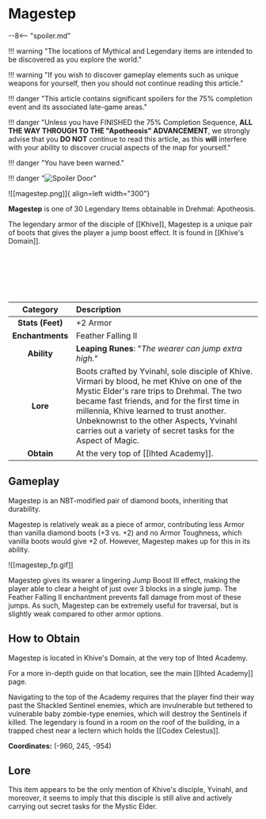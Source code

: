 # Magestep

--8<-- "spoiler.md"

!!! warning "The locations of Mythical and Legendary items are intended to be discovered as you explore the world."

!!! warning "If you wish to discover gameplay elements such as unique weapons for yourself, then you should not continue reading this article."

!!! danger "This article contains significant spoilers for the 75% completion event and its associated late-game areas."

!!! danger "Unless you have FINISHED the 75% Completion Sequence, **ALL THE WAY THROUGH TO THE "Apotheosis" ADVANCEMENT**, we strongly advise that you **DO NOT** continue to read this article, as this **will** interfere with your ability to discover crucial aspects of the map for yourself."

!!! danger "You have been warned."

!!! danger "![Spoiler Door](/assets/img/spoiler_door.png)"

![[magestep.png]]{ align=left width="300"}

**Magestep** is one of 30 Legendary Items obtainable in Drehmal: Apotheosis.

The legendary armor of the disciple of [[Khive]], Magestep is a unique pair of boots that gives the player a jump boost effect. It is found in [[Khive's Domain]].

<br> <br> <br> <br> <br>

| Category | Description |
|:--------------------------------:|:-----------------------------------------------------------------------------------------------------------------------------------------------------------------------------|
| **Stats (Feet)**              | +2 Armor    |
| **Enchantments**              | Feather Falling II |
| **Ability**                   | **Leaping Runes**: "*The wearer can jump extra high.*" |
| **Lore**                      | Boots crafted by Yvinahl, sole disciple of Khive. Virmari by blood, he met Khive on one of the Mystic Elder's rare trips to Drehmal. The two became fast friends, and for the first time in millennia, Khive learned to trust another. Unbeknownst to the other Aspects, Yvinahl carries out a variety of secret tasks for the Aspect of Magic. |
| **Obtain**                    | At the very top of [[Ihted Academy]].   | 

## Gameplay
Magestep is an NBT-modified pair of diamond boots, inheriting that durability.

Magestep is relatively weak as a piece of armor, contributing less Armor than vanilla diamond boots (+3 vs. +2) and no Armor Toughness, which vanilla boots would give +2 of. However, Magestep makes up for this in its ability.

![[magestep_fp.gif]]

Magestep gives its wearer a lingering Jump Boost III effect, making the player able to clear a height of just over 3 blocks in a single jump. The Feather Falling II enchantment prevents fall damage from most of these jumps. As such, Magestep can be extremely useful for traversal, but is slightly weak compared to other armor options.

## How to Obtain
Magestep is located in Khive's Domain, at the very top of Ihted Academy.

For a more in-depth guide on that location, see the main [[Ihted Academy]] page.

Navigating to the top of the Academy requires that the player find their way past the Shackled Sentinel enemies, which are invulnerable but tethered to vulnerable baby zombie-type enemies, which will destroy the Sentinels if killed. The legendary is found in a room on the roof of the building, in a trapped chest near a lectern which holds the [[Codex Celestus]].

**Coordinates:** (-960, 245, -954)

## Lore
This item appears to be the only mention of Khive's disciple, Yvinahl, and moreover, it seems to imply that this disciple is still alive and actively carrying out secret tasks for the Mystic Elder.
